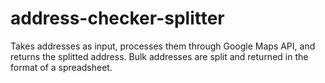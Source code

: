 # address-checker-splitter
Takes addresses as input, processes them through Google Maps API, and returns the splitted address. 
Bulk addresses are split and returned in the format of a spreadsheet. 